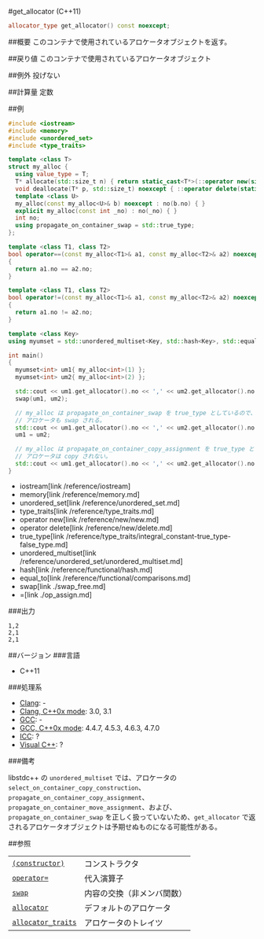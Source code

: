 #get_allocator (C++11)
```cpp
allocator_type get_allocator() const noexcept;
```

##概要
このコンテナで使用されているアロケータオブジェクトを返す。


##戻り値
このコンテナで使用されているアロケータオブジェクト


##例外
投げない


##計算量
定数


##例
```cpp
#include <iostream>
#include <memory>
#include <unordered_set>
#include <type_traits>

template <class T>
struct my_alloc {
  using value_type = T;
  T* allocate(std::size_t n) { return static_cast<T*>(::operator new(sizeof(T) * n)); }
  void deallocate(T* p, std::size_t) noexcept { ::operator delete(static_cast<void*>(p)); }
  template <class U>
  my_alloc(const my_alloc<U>& b) noexcept : no(b.no) { }
  explicit my_alloc(const int _no) : no(_no) { }
  int no;
  using propagate_on_container_swap = std::true_type;
};

template <class T1, class T2>
bool operator==(const my_alloc<T1>& a1, const my_alloc<T2>& a2) noexcept
{
  return a1.no == a2.no;
}

template <class T1, class T2>
bool operator!=(const my_alloc<T1>& a1, const my_alloc<T2>& a2) noexcept
{
  return a1.no != a2.no;
}

template <class Key>
using myumset = std::unordered_multiset<Key, std::hash<Key>, std::equal_to<Key>, my_alloc<Key>>;

int main()
{
  myumset<int> um1{ my_alloc<int>(1) };
  myumset<int> um2{ my_alloc<int>(2) };

  std::cout << um1.get_allocator().no << ',' << um2.get_allocator().no << std::endl;
  swap(um1, um2);

  // my_alloc は propagate_on_container_swap を true_type としているので、
  // アロケータも swap される。
  std::cout << um1.get_allocator().no << ',' << um2.get_allocator().no << std::endl;
  um1 = um2;

  // my_alloc は propagate_on_container_copy_assignment を true_type としていないので、
  // アロケータは copy されない。
  std::cout << um1.get_allocator().no << ',' << um2.get_allocator().no << std::endl;
}
```
* iostream[link /reference/iostream]
* memory[link /reference/memory.md]
* unordered_set[link /reference/unordered_set.md]
* type_traits[link /reference/type_traits.md]
* operator new[link /reference/new/new.md]
* operator delete[link /reference/new/delete.md]
* true_type[link /reference/type_traits/integral_constant-true_type-false_type.md]
* unordered_multiset[link /reference/unordered_set/unordered_multiset.md]
* hash[link /reference/functional/hash.md]
* equal_to[link /reference/functional/comparisons.md]
* swap[link ./swap_free.md]
* =[link ./op_assign.md]

###出力
```
1,2
2,1
2,1
```

##バージョン
###言語
- C++11

###処理系
- [Clang](/implementation#clang.md): -
- [Clang, C++0x mode](/implementation#clang.md): 3.0, 3.1
- [GCC](/implementation#gcc.md): -
- [GCC, C++0x mode](/implementation#gcc.md): 4.4.7, 4.5.3, 4.6.3, 4.7.0
- [ICC](/implementation#icc.md): ?
- [Visual C++](/implementation#visual_cpp.md): ?

###備考

libstdc++ の `unordered_multiset` では、アロケータの `select_on_container_copy_construction`、`propagate_on_container_copy_assignment`、`propagate_on_container_move_assignment`、および、`propagate_on_container_swap` を正しく扱っていないため、`get_allocator` で返されるアロケータオブジェクトは予期せぬものになる可能性がある。


##参照

| | |
|----------------------------------------------------------|----------------|
| [`(constructor)`](./unordered_multiset.md)               | コンストラクタ |
| [`operator=`](./op_assign.md)                            | 代入演算子     |
| [`swap`](./op_assign.md)                                 | 内容の交換（非メンバ関数） |
| [`allocator`](/reference/memory/allocator.md)            | デフォルトのアロケータ |
| [`allocator_traits`](/reference/memory/allocator_traits) | アロケータのトレイツ |

